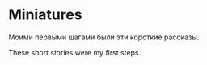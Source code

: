 # Miniatures

Моими первыми шагами были эти короткие рассказы.

These short stories were my first steps.
